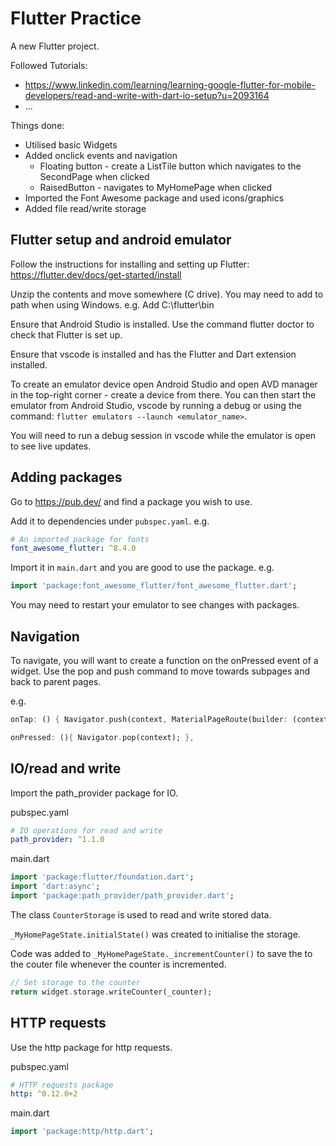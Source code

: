# Flutter Practice

A new Flutter project.

Followed Tutorials:
* https://www.linkedin.com/learning/learning-google-flutter-for-mobile-developers/read-and-write-with-dart-io-setup?u=2093164
* ...

Things done:
* Utilised basic Widgets
* Added onclick events and navigation
	* Floating button - create a ListTile button which navigates to the SecondPage when clicked
	* RaisedButton - navigates to MyHomePage when clicked
* Imported the Font Awesome package and used icons/graphics
* Added file read/write storage

## Flutter setup and android emulator
Follow the instructions for installing and setting up Flutter: https://flutter.dev/docs/get-started/install

Unzip the contents and move somewhere (C drive). You may need to add to path when using Windows. e.g. Add C:\flutter\bin

Ensure that Android Studio is installed. Use the command flutter doctor to check that Flutter is set up.

Ensure that vscode is installed and has the Flutter and Dart extension installed.

To create an emulator device open Android Studio and open AVD manager in the top-right corner - create a device from there. You can then start the emulator from Android Studio, vscode by running a debug or using the command: `flutter emulators --launch <emulator_name>`.

You will need to run a debug session in vscode while the emulator is open to see live updates.

## Adding packages
Go to https://pub.dev/ and find a package you wish to use.

Add it to dependencies under `pubspec.yaml`. e.g.
```yaml
# An imported package for fonts
font_awesome_flutter: ^8.4.0
```

Import it in `main.dart` and you are good to use the package. e.g.
```dart
import 'package:font_awesome_flutter/font_awesome_flutter.dart';
```

You may need to restart your emulator to see changes with packages.

## Navigation

To navigate, you will want to create a function on the onPressed event of a widget. Use the pop and push command to move towards subpages and back to parent pages.

e.g.
```dart
onTap: () { Navigator.push(context, MaterialPageRoute(builder: (context) => SecondPage())); },
```
```dart
onPressed: (){ Navigator.pop(context); },
```

## IO/read and write

Import the path_provider package for IO.

pubspec.yaml
```yaml
# IO operations for read and write
path_provider: ^1.1.0
```
main.dart
```dart
import 'package:flutter/foundation.dart';
import 'dart:async';
import 'package:path_provider/path_provider.dart';
```

The class `CounterStorage` is used to read and write stored data.

`_MyHomePageState.initialState()` was created to initialise the storage.

Code was added to `_MyHomePageState._incrementCounter()` to save the to the couter file whenever the counter is incremented.
```dart
// Set storage to the counter
return widget.storage.writeCounter(_counter);
```

## HTTP requests

Use the http package for http requests.

pubspec.yaml
```yaml
# HTTP requests package
http: ^0.12.0+2
```

main.dart
```dart
import 'package:http/http.dart';
```